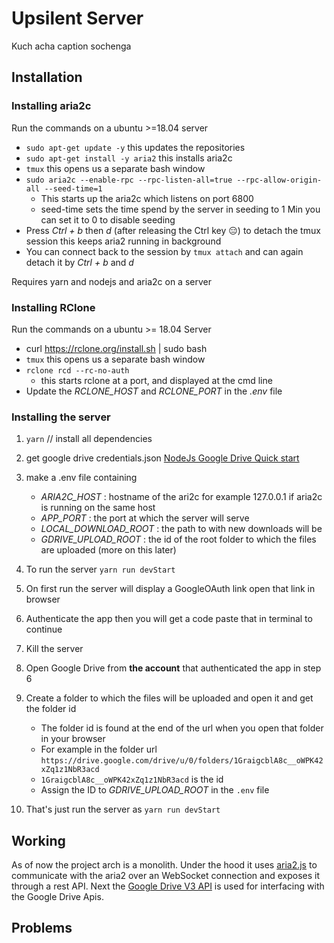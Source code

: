 # Upsilent Server 
Kuch acha caption sochenga 
## Installation 

### Installing aria2c 
Run the commands on a ubuntu >=18.04 server 
* `sudo apt-get update -y` this updates the repositories 
* `sudo apt-get install -y aria2` this installs aria2c 
* `tmux`  this opens us a separate bash window
* `sudo aria2c --enable-rpc --rpc-listen-all=true --rpc-allow-origin-all --seed-time=1` 
  * This starts up the aria2c which listens on port 6800
  * seed-time sets the time spend by the server in seeding to 1 Min you can set it to 0 to disable seeding
* Press *Ctrl + b*  then *d* (after releasing the Ctrl key 😑)  to detach the tmux session this keeps aria2 running in background
* You can connect back to the session by `tmux attach` and can again detach it by *Ctrl + b* and *d*

Requires yarn and nodejs and aria2c on a server
### Installing RClone
Run the commands on a ubuntu >= 18.04 Server
* curl https://rclone.org/install.sh | sudo bash
* `tmux`  this opens us a separate bash window
* `rclone rcd --rc-no-auth`  
  * this starts rclone at a port, and displayed at the cmd line
* Update the *RCLONE_HOST* and *RCLONE_PORT* in the *.env* file

### Installing the server  
1. `yarn`  // install all dependencies
2. get google drive credentials.json [NodeJs Google Drive Quick start](https://developers.google.com/drive/api/v3/quickstart/nodejs)
3. make a .env file containing
   * *ARIA2C_HOST* : hostname of the ari2c for example 127.0.0.1 if aria2c is running on the same host
   * *APP_PORT*   : the port at which the server will serve
   * *LOCAL_DOWNLOAD_ROOT* : the path to with new downloads will be 
   * *GDRIVE_UPLOAD_ROOT* : the id of the root folder to which the files are uploaded (more on this later)

4. To run the server `yarn run devStart`
5. On first run the server will display a GoogleOAuth link open that link in browser 
6. Authenticate the app then you will get a code paste that in terminal to continue 
7. Kill the server 
8. Open Google Drive from **the account** that authenticated the app in step 6
9. Create a folder to which the files will be uploaded and open it and get the folder id
   * The folder id is found at the end of the url when you open that folder in your browser 
   * For example in the folder  url `https://drive.google.com/drive/u/0/folders/1GraigcblA8c__oWPK42xZq1z1NbR3acd`
   * `1GraigcblA8c__oWPK42xZq1z1NbR3acd` is the id 
   * Assign the ID to *GDRIVE_UPLOAD_ROOT* in the `.env` file
10. That's just run the server as `yarn run devStart`

## Working 

As of now the project arch is a monolith. Under the hood it uses [aria2.js](https://github.com/sonnyp/aria2.js/)
to communicate with the aria2 over an WebSocket connection and exposes it through a rest API.
Next the [Google Drive V3 API](https://developers.google.com/drive/api/v3/about-sdk) is used for interfacing with the 
Google Drive Apis. 

## Problems
